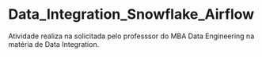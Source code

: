 # Data_Integration_Snowflake_Airflow
Atividade realiza na solicitada pelo professsor do MBA Data Engineering na matéria de Data Integration.
